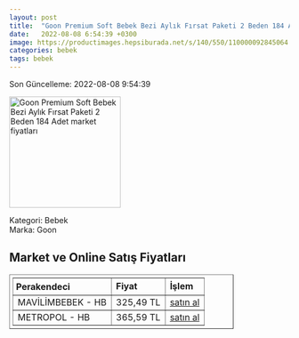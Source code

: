 ```yaml
---
layout: post
title:  "Goon Premium Soft Bebek Bezi Aylık Fırsat Paketi 2 Beden 184 Adet"
date:   2022-08-08 6:54:39 +0300
image: https://productimages.hepsiburada.net/s/140/550/110000092845064.jpg
categories: bebek
tags: bebek
---
```


Son Güncelleme: 2022-08-08 9:54:39

<img src="https://productimages.hepsiburada.net/s/140/550/110000092845064.jpg" width="200" alt="Goon Premium Soft Bebek Bezi Aylık Fırsat Paketi 2 Beden 184 Adet market fiyatları" />

Kategori: Bebek
<br />
Marka: Goon

<h2>Market ve Online Satış Fiyatları</h2>

<table border="1" style="padding: 5px;width:80%;">
  <tr>
    <td style="padding: 5px;"><strong>Perakendeci</strong></td>
    <td><strong>Fiyat</strong></td>
    <td><strong>İşlem</strong></td>
  </tr>
  <tr>
              <td title="Hepsiburada/MAVİLİM BEBEK Mağazası">MAVİLİMBEBEK - HB</td>
              <td>325,49 TL</td>
              <td><a title="Hepsiburada/MAVİLİM BEBEK Mağazası" target="_blank" href="https://www.hepsiburada.com/goon-premium-soft-bebek-bezi-aylik-firsat-paketi-2-beden-184-adet-p-HBCV00000XFEP0?magaza=MAV%C4%B0L%C4%B0MBEBEK">satın al</a></td>
            </tr><tr>
              <td title="Hepsiburada/Metropol Mağazası">METROPOL - HB</td>
              <td>365,59 TL</td>
              <td><a title="Hepsiburada/Metropol Mağazası" target="_blank" href="https://www.hepsiburada.com/goo-n-premium-soft-bebek-bezi-2-beden-premium-bant-184-lu-p-HBCV00000ZRTKO?magaza=Metropol">satın al</a></td>
            </tr>
</table>
